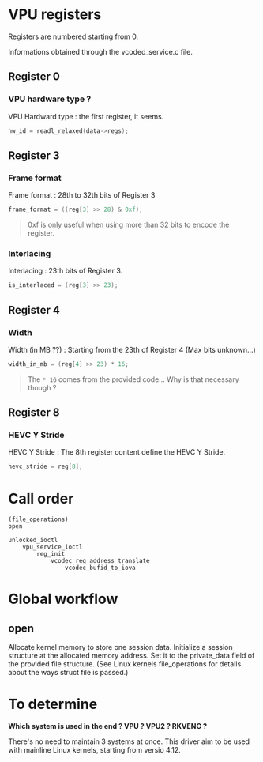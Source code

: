 # VPU registers

Registers are numbered starting from 0.

Informations obtained through the vcoded_service.c file.

## Register 0
### VPU hardware type ?
VPU Hardward type : the first register, it seems.
```c
hw_id = readl_relaxed(data->regs);
```

## Register 3
### Frame format
Frame format : 28th to 32th bits of Register 3
```c
frame_format = ((reg[3] >> 28) & 0xf);
```
> 0xf is only useful when using more than 32 bits to encode the
  register.

### Interlacing
Interlacing : 23th bits of Register 3.
```c
is_interlaced = (reg[3] >> 23);
```

## Register 4
### Width
Width (in MB ??) : Starting from the 23th of Register 4 (Max bits unknown...)
```c
width_in_mb = (reg[4] >> 23) * 16;
```
> The `* 16` comes from the provided code... Why is that necessary though ?

## Register 8
### HEVC Y Stride
HEVC Y Stride : The 8th register content define the HEVC Y Stride.
```c
hevc_stride = reg[8];
```

# Call order

```
(file_operations)
open
	
unlocked_ioctl
	vpu_service_ioctl
		reg_init
			vcodec_reg_address_translate
				vcodec_bufid_to_iova
```

# Global workflow

## open

Allocate kernel memory to store one session data.
Initialize a session structure at the allocated memory address.
Set it to the private_data field of the provided file structure.
(See Linux kernels file_operations for details about the ways struct
 file is passed.)

# To determine

**Which system is used in the end ? VPU ? VPU2 ? RKVENC ?**

There's no need to maintain 3 systems at once. This driver aim to be
used with mainline Linux kernels, starting from versio 4.12.

